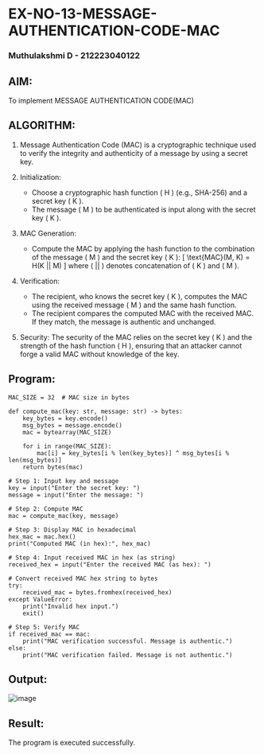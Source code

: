 # EX-NO-13-MESSAGE-AUTHENTICATION-CODE-MAC
### Muthulakshmi D - 212223040122
## AIM:
To implement MESSAGE AUTHENTICATION CODE(MAC)

## ALGORITHM:

1. Message Authentication Code (MAC) is a cryptographic technique used to verify the integrity and authenticity of a message by using a secret key.

2. Initialization:
   - Choose a cryptographic hash function \( H \) (e.g., SHA-256) and a secret key \( K \).
   - The message \( M \) to be authenticated is input along with the secret key \( K \).

3. MAC Generation:
   - Compute the MAC by applying the hash function to the combination of the message \( M \) and the secret key \( K \): 
     \[
     \text{MAC}(M, K) = H(K || M)
     \]
     where \( || \) denotes concatenation of \( K \) and \( M \).

4. Verification:
   - The recipient, who knows the secret key \( K \), computes the MAC using the received message \( M \) and the same hash function.
   - The recipient compares the computed MAC with the received MAC. If they match, the message is authentic and unchanged.

5. Security: The security of the MAC relies on the secret key \( K \) and the strength of the hash function \( H \), ensuring that an attacker cannot forge a valid MAC without knowledge of the key.

## Program:
```
MAC_SIZE = 32  # MAC size in bytes

def compute_mac(key: str, message: str) -> bytes:
    key_bytes = key.encode()
    msg_bytes = message.encode()
    mac = bytearray(MAC_SIZE)

    for i in range(MAC_SIZE):
        mac[i] = key_bytes[i % len(key_bytes)] ^ msg_bytes[i % len(msg_bytes)]
    return bytes(mac)

# Step 1: Input key and message
key = input("Enter the secret key: ")
message = input("Enter the message: ")

# Step 2: Compute MAC
mac = compute_mac(key, message)

# Step 3: Display MAC in hexadecimal
hex_mac = mac.hex()
print("Computed MAC (in hex):", hex_mac)

# Step 4: Input received MAC in hex (as string)
received_hex = input("Enter the received MAC (as hex): ")

# Convert received MAC hex string to bytes
try:
    received_mac = bytes.fromhex(received_hex)
except ValueError:
    print("Invalid hex input.")
    exit()

# Step 5: Verify MAC
if received_mac == mac:
    print("MAC verification successful. Message is authentic.")
else:
    print("MAC verification failed. Message is not authentic.")
```
## Output:

![image](https://github.com/user-attachments/assets/f19a30c5-42ea-40c6-8de1-65a592980533)

## Result:
The program is executed successfully.
